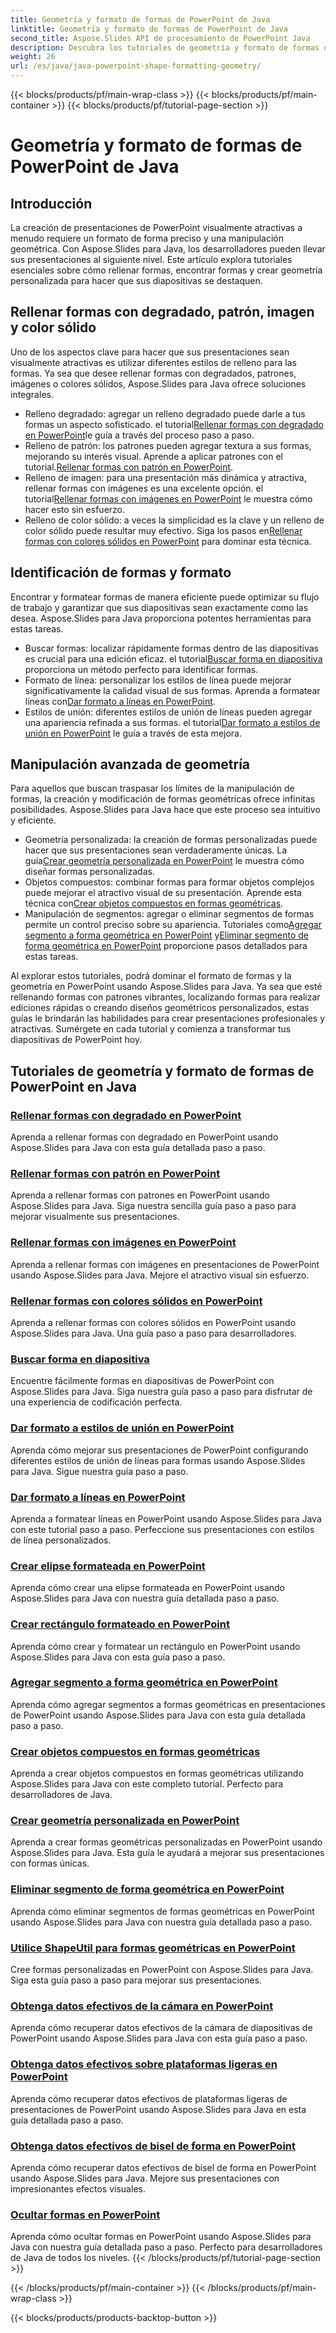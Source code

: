 ```yaml
---
title: Geometría y formato de formas de PowerPoint de Java
linktitle: Geometría y formato de formas de PowerPoint de Java
second_title: Aspose.Slides API de procesamiento de PowerPoint Java
description: Descubra los tutoriales de geometría y formato de formas de Java PowerPoint. Aprenda a rellenar formas, buscar formas y crear geometría personalizada con Aspose.Slides para Java.
weight: 26
url: /es/java/java-powerpoint-shape-formatting-geometry/
---
```


{{< blocks/products/pf/main-wrap-class >}}
{{< blocks/products/pf/main-container >}}
{{< blocks/products/pf/tutorial-page-section >}}

# Geometría y formato de formas de PowerPoint de Java

## Introducción

La creación de presentaciones de PowerPoint visualmente atractivas a menudo requiere un formato de forma preciso y una manipulación geométrica. Con Aspose.Slides para Java, los desarrolladores pueden llevar sus presentaciones al siguiente nivel. Este artículo explora tutoriales esenciales sobre cómo rellenar formas, encontrar formas y crear geometría personalizada para hacer que sus diapositivas se destaquen.

## Rellenar formas con degradado, patrón, imagen y color sólido

Uno de los aspectos clave para hacer que sus presentaciones sean visualmente atractivas es utilizar diferentes estilos de relleno para las formas. Ya sea que desee rellenar formas con degradados, patrones, imágenes o colores sólidos, Aspose.Slides para Java ofrece soluciones integrales. 

-  Relleno degradado: agregar un relleno degradado puede darle a tus formas un aspecto sofisticado. el tutorial[Rellenar formas con degradado en PowerPoint](./fill-shapes-gradient-powerpoint/)le guía a través del proceso paso a paso.
-  Relleno de patrón: los patrones pueden agregar textura a sus formas, mejorando su interés visual. Aprende a aplicar patrones con el tutorial.[Rellenar formas con patrón en PowerPoint](./fill-shapes-pattern-powerpoint/).
-  Relleno de imagen: para una presentación más dinámica y atractiva, rellenar formas con imágenes es una excelente opción. el tutorial[Rellenar formas con imágenes en PowerPoint](./fill-shapes-picture-powerpoint/) le muestra cómo hacer esto sin esfuerzo.
-  Relleno de color sólido: a veces la simplicidad es la clave y un relleno de color sólido puede resultar muy efectivo. Siga los pasos en[Rellenar formas con colores sólidos en PowerPoint](./fill-shapes-solid-color-powerpoint/) para dominar esta técnica.

## Identificación de formas y formato

Encontrar y formatear formas de manera eficiente puede optimizar su flujo de trabajo y garantizar que sus diapositivas sean exactamente como las desea. Aspose.Slides para Java proporciona potentes herramientas para estas tareas.

-  Buscar formas: localizar rápidamente formas dentro de las diapositivas es crucial para una edición eficaz. el tutorial[Buscar forma en diapositiva](./find-shape-slide-powerpoint/) proporciona un método perfecto para identificar formas.
-  Formato de línea: personalizar los estilos de línea puede mejorar significativamente la calidad visual de sus formas. Aprenda a formatear líneas con[Dar formato a líneas en PowerPoint](./format-lines-powerpoint/).
-  Estilos de unión: diferentes estilos de unión de líneas pueden agregar una apariencia refinada a sus formas. el tutorial[Dar formato a estilos de unión en PowerPoint](./format-join-styles-powerpoint/) le guía a través de esta mejora.

## Manipulación avanzada de geometría

Para aquellos que buscan traspasar los límites de la manipulación de formas, la creación y modificación de formas geométricas ofrece infinitas posibilidades. Aspose.Slides para Java hace que este proceso sea intuitivo y eficiente.

-  Geometría personalizada: la creación de formas personalizadas puede hacer que sus presentaciones sean verdaderamente únicas. La guía[Crear geometría personalizada en PowerPoint](./create-custom-geometry-powerpoint/) le muestra cómo diseñar formas personalizadas.
-  Objetos compuestos: combinar formas para formar objetos complejos puede mejorar el atractivo visual de su presentación. Aprende esta técnica con[Crear objetos compuestos en formas geométricas](./create-composite-objects-geometry-shapes-powerpoint/).
-  Manipulación de segmentos: agregar o eliminar segmentos de formas permite un control preciso sobre su apariencia. Tutoriales como[Agregar segmento a forma geométrica en PowerPoint](./add-segment-geometry-shape-powerpoint/) y[Eliminar segmento de forma geométrica en PowerPoint](./remove-segment-geometry-shape-powerpoint/) proporcione pasos detallados para estas tareas.

Al explorar estos tutoriales, podrá dominar el formato de formas y la geometría en PowerPoint usando Aspose.Slides para Java. Ya sea que esté rellenando formas con patrones vibrantes, localizando formas para realizar ediciones rápidas o creando diseños geométricos personalizados, estas guías le brindarán las habilidades para crear presentaciones profesionales y atractivas. Sumérgete en cada tutorial y comienza a transformar tus diapositivas de PowerPoint hoy.
## Tutoriales de geometría y formato de formas de PowerPoint en Java
### [Rellenar formas con degradado en PowerPoint](./fill-shapes-gradient-powerpoint/)
Aprenda a rellenar formas con degradado en PowerPoint usando Aspose.Slides para Java con esta guía detallada paso a paso.
### [Rellenar formas con patrón en PowerPoint](./fill-shapes-pattern-powerpoint/)
Aprenda a rellenar formas con patrones en PowerPoint usando Aspose.Slides para Java. Siga nuestra sencilla guía paso a paso para mejorar visualmente sus presentaciones.
### [Rellenar formas con imágenes en PowerPoint](./fill-shapes-picture-powerpoint/)
Aprenda a rellenar formas con imágenes en presentaciones de PowerPoint usando Aspose.Slides para Java. Mejore el atractivo visual sin esfuerzo.
### [Rellenar formas con colores sólidos en PowerPoint](./fill-shapes-solid-color-powerpoint/)
Aprenda a rellenar formas con colores sólidos en PowerPoint usando Aspose.Slides para Java. Una guía paso a paso para desarrolladores.
### [Buscar forma en diapositiva](./find-shape-slide-powerpoint/)
Encuentre fácilmente formas en diapositivas de PowerPoint con Aspose.Slides para Java. Siga nuestra guía paso a paso para disfrutar de una experiencia de codificación perfecta.
### [Dar formato a estilos de unión en PowerPoint](./format-join-styles-powerpoint/)
Aprenda cómo mejorar sus presentaciones de PowerPoint configurando diferentes estilos de unión de líneas para formas usando Aspose.Slides para Java. Sigue nuestra guía paso a paso.
### [Dar formato a líneas en PowerPoint](./format-lines-powerpoint/)
Aprenda a formatear líneas en PowerPoint usando Aspose.Slides para Java con este tutorial paso a paso. Perfeccione sus presentaciones con estilos de línea personalizados.
### [Crear elipse formateada en PowerPoint](./create-formatted-ellipse-powerpoint/)
Aprenda cómo crear una elipse formateada en PowerPoint usando Aspose.Slides para Java con nuestra guía detallada paso a paso.
### [Crear rectángulo formateado en PowerPoint](./create-formatted-rectangle-powerpoint/)
Aprenda cómo crear y formatear un rectángulo en PowerPoint usando Aspose.Slides para Java con esta guía paso a paso.
### [Agregar segmento a forma geométrica en PowerPoint](./add-segment-geometry-shape-powerpoint/)
Aprenda cómo agregar segmentos a formas geométricas en presentaciones de PowerPoint usando Aspose.Slides para Java con esta guía detallada paso a paso.
### [Crear objetos compuestos en formas geométricas](./create-composite-objects-geometry-shapes-powerpoint/)
Aprenda a crear objetos compuestos en formas geométricas utilizando Aspose.Slides para Java con este completo tutorial. Perfecto para desarrolladores de Java.
### [Crear geometría personalizada en PowerPoint](./create-custom-geometry-powerpoint/)
Aprenda a crear formas geométricas personalizadas en PowerPoint usando Aspose.Slides para Java. Esta guía le ayudará a mejorar sus presentaciones con formas únicas.
### [Eliminar segmento de forma geométrica en PowerPoint](./remove-segment-geometry-shape-powerpoint/)
Aprenda cómo eliminar segmentos de formas geométricas en PowerPoint usando Aspose.Slides para Java con nuestra guía detallada paso a paso.
### [Utilice ShapeUtil para formas geométricas en PowerPoint](./use-shapeutil-geometry-shape-powerpoint/)
Cree formas personalizadas en PowerPoint con Aspose.Slides para Java. Siga esta guía paso a paso para mejorar sus presentaciones.
### [Obtenga datos efectivos de la cámara en PowerPoint](./get-camera-effective-data-powerpoint/)
Aprenda cómo recuperar datos efectivos de la cámara de diapositivas de PowerPoint usando Aspose.Slides para Java con esta guía paso a paso.
### [Obtenga datos efectivos sobre plataformas ligeras en PowerPoint](./get-light-rig-effective-data-powerpoint/)
Aprenda cómo recuperar datos efectivos de plataformas ligeras de presentaciones de PowerPoint usando Aspose.Slides para Java en esta guía detallada paso a paso.
### [Obtenga datos efectivos de bisel de forma en PowerPoint](./get-shape-bevel-effective-data-powerpoint/)
Aprenda cómo recuperar datos efectivos de bisel de forma en PowerPoint usando Aspose.Slides para Java. Mejore sus presentaciones con impresionantes efectos visuales.
### [Ocultar formas en PowerPoint](./hide-shapes-powerpoint/)
Aprenda cómo ocultar formas en PowerPoint usando Aspose.Slides para Java con nuestra guía detallada paso a paso. Perfecto para desarrolladores de Java de todos los niveles.
{{< /blocks/products/pf/tutorial-page-section >}}

{{< /blocks/products/pf/main-container >}}
{{< /blocks/products/pf/main-wrap-class >}}

{{< blocks/products/products-backtop-button >}}
